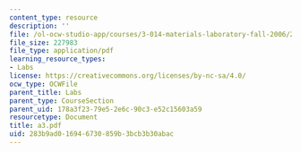 ```yaml
---
content_type: resource
description: ''
file: /ol-ocw-studio-app/courses/3-014-materials-laboratory-fall-2006/283b9ad016946730859b3bcb3b30abac_a3.pdf
file_size: 227983
file_type: application/pdf
learning_resource_types:
- Labs
license: https://creativecommons.org/licenses/by-nc-sa/4.0/
ocw_type: OCWFile
parent_title: Labs
parent_type: CourseSection
parent_uid: 178a3f23-79e5-2e6c-90c3-e52c15603a59
resourcetype: Document
title: a3.pdf
uid: 283b9ad0-1694-6730-859b-3bcb3b30abac
---
```

